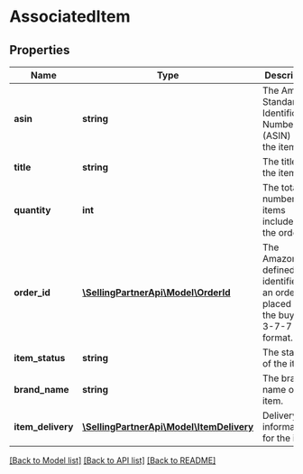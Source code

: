 # AssociatedItem

## Properties
Name | Type | Description | Notes
------------ | ------------- | ------------- | -------------
**asin** | **string** | The Amazon Standard Identification Number (ASIN) of the item. | [optional] 
**title** | **string** | The title of the item. | [optional] 
**quantity** | **int** | The total number of items included in the order. | [optional] 
**order_id** | [**\SellingPartnerApi\Model\OrderId**](OrderId.md) | The Amazon-defined identifier for an order placed by the buyer in 3-7-7 format. | [optional] 
**item_status** | **string** | The status of the item. | [optional] 
**brand_name** | **string** | The brand name of the item. | [optional] 
**item_delivery** | [**\SellingPartnerApi\Model\ItemDelivery**](ItemDelivery.md) | Delivery information for the item. | [optional] 

[[Back to Model list]](../README.md#documentation-for-models) [[Back to API list]](../README.md#documentation-for-api-endpoints) [[Back to README]](../README.md)


